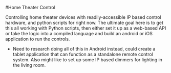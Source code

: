#Home Theater Control

Controlling home theater devices with readily-accessible IP based control hardware, and python scripts for right now.
The ultimate goal here is to get this all working with Python scripts, then either set it up as a web-based API or take the logic into a compiled language and build an android or iOS application to run the controls. 

* Need to research doing all of this in Android instead, could create a tablet application that can function as a standalone remote control system. Also might like to set up some IP based dimmers for lighting in the living room.